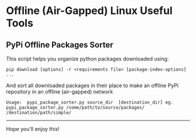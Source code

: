 # Offline (Air-Gapped) Linux Useful Tools

## PyPi Offline Packages Sorter
This script helps you organize python packages downloaded using:

`pip download [options] -r <requirements file> [package-index-options] ...`

And sort all downloaded packages in their place to make an offline PyPi repository in an offline (air-gapped) network

`Usage:  pypi_package_sorter.py source_dir  [destination_dir]
eg. pypi_package_sorter.py /some/path/to/source/packages/ /destination/path/simple/`

---

Hope you'll enjoy this!
